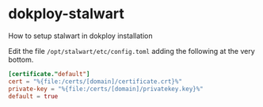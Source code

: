 # dokploy-stalwart
How to setup stalwart in dokploy installation


Edit the file `/opt/stalwart/etc/config.toml` adding the following at the very bottom.

```toml
[certificate."default"]
cert = "%{file:/certs/[domain]/certificate.crt}%"
private-key = "%{file:/certs/[domain]/privatekey.key}%"
default = true
```
